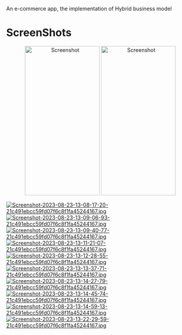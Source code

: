 An e-commerce app, the implementation of Hybrid business model
# ScreenShots
<p align="center">
<img src="https://i.postimg.cc/J0JhJLrs/Screenshot-2023-08-23-13-06-46-47-21c491ebcc59fd07f6c8f1fa45244167.jpg" alt="Screenshot" width="200" height="400">
<img src="https://i.postimg.cc/Xq7bN6ZM/Screenshot-2023-08-23-13-07-34-94-21c491ebcc59fd07f6c8f1fa45244167.jpg" alt="Screenshot" width="200" height="400">
</p>
<!-- <p aling="center">
<img src="https://i.postimg.cc/J0JhJLrs/Screenshot-2023-08-23-13-08-17-20-21c491ebcc59fd07f6c8f1fa45244167.jpg" alt="Screenshot" width="200" height="400">

</p> -->


[![Screenshot-2023-08-23-13-08-17-20-21c491ebcc59fd07f6c8f1fa45244167.jpg](https://i.postimg.cc/d1NWCbHc/Screenshot-2023-08-23-13-08-17-20-21c491ebcc59fd07f6c8f1fa45244167.jpg)](https://postimg.cc/k68F3pPT)
[![Screenshot-2023-08-23-13-09-06-93-21c491ebcc59fd07f6c8f1fa45244167.jpg](https://i.postimg.cc/mkGS7TYq/Screenshot-2023-08-23-13-09-06-93-21c491ebcc59fd07f6c8f1fa45244167.jpg)](https://postimg.cc/Pp2ZjsFz)
[![Screenshot-2023-08-23-13-09-40-77-21c491ebcc59fd07f6c8f1fa45244167.jpg](https://i.postimg.cc/7ZLn3szx/Screenshot-2023-08-23-13-09-40-77-21c491ebcc59fd07f6c8f1fa45244167.jpg)](https://postimg.cc/mt09RSVq)
[![Screenshot-2023-08-23-13-11-21-07-21c491ebcc59fd07f6c8f1fa45244167.jpg](https://i.postimg.cc/MZQ6Tqrw/Screenshot-2023-08-23-13-11-21-07-21c491ebcc59fd07f6c8f1fa45244167.jpg)](https://postimg.cc/jCR030b3)
[![Screenshot-2023-08-23-13-12-28-55-21c491ebcc59fd07f6c8f1fa45244167.jpg](https://i.postimg.cc/NMRz3Jb3/Screenshot-2023-08-23-13-12-28-55-21c491ebcc59fd07f6c8f1fa45244167.jpg)](https://postimg.cc/zbX7Wks7)
[![Screenshot-2023-08-23-13-13-37-71-21c491ebcc59fd07f6c8f1fa45244167.jpg](https://i.postimg.cc/26d0cqSm/Screenshot-2023-08-23-13-13-37-71-21c491ebcc59fd07f6c8f1fa45244167.jpg)](https://postimg.cc/WF3mt1Zf)
[![Screenshot-2023-08-23-13-14-27-79-21c491ebcc59fd07f6c8f1fa45244167.jpg](https://i.postimg.cc/cC4BFXzM/Screenshot-2023-08-23-13-14-27-79-21c491ebcc59fd07f6c8f1fa45244167.jpg)](https://postimg.cc/Pp9DxzTP)
[![Screenshot-2023-08-23-13-14-45-74-21c491ebcc59fd07f6c8f1fa45244167.jpg](https://i.postimg.cc/rpXGB8bp/Screenshot-2023-08-23-13-14-45-74-21c491ebcc59fd07f6c8f1fa45244167.jpg)](https://postimg.cc/5XgFvMfc)
[![Screenshot-2023-08-23-13-14-59-13-21c491ebcc59fd07f6c8f1fa45244167.jpg](https://i.postimg.cc/tg3dyKQN/Screenshot-2023-08-23-13-14-59-13-21c491ebcc59fd07f6c8f1fa45244167.jpg)](https://postimg.cc/t1gnNmgs)
[![Screenshot-2023-08-23-13-22-29-59-21c491ebcc59fd07f6c8f1fa45244167.jpg](https://i.postimg.cc/RVWcq6xF/Screenshot-2023-08-23-13-22-29-59-21c491ebcc59fd07f6c8f1fa45244167.jpg)](https://postimg.cc/RNz3D0F5)
